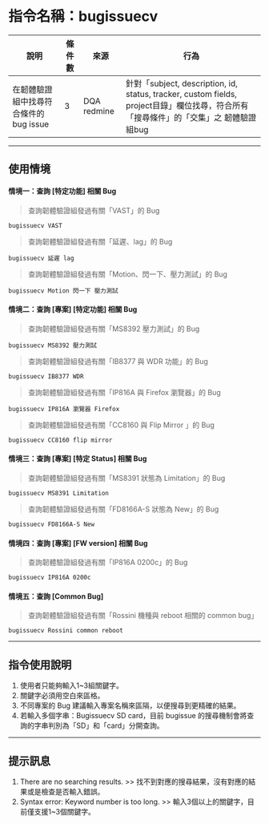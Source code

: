 # 指令名稱：bugissuecv

| 說明 | 條件數 | 來源 | 行為 |
| --- | --- | --- | --- |
| 在韌體驗證組中找尋符合條件的bug issue | 3 | DQA redmine | 針對「subject, description, id, status, tracker, custom fields, project目錄」欄位找尋，符合所有「搜尋條件」的「交集」之 韌體驗證組bug |

---

## 使用情境

#### 情境一：查詢 \[特定功能\] 相關 Bug

> 查詢韌體驗證組發過有關「VAST」的 Bug

```
bugissuecv VAST
```

> 查詢韌體驗證組發過有關「延遲、lag」的 Bug

```
bugissuecv 延遲 lag
```

> 查詢韌體驗證組發過有關「Motion、閃一下、壓力測試」的 Bug

```
bugissuecv Motion 閃一下 壓力測試
```

#### 

#### 情境二：查詢 \[專案\] \[特定功能\] 相關 Bug

> 查詢韌體驗證組發過有關「MS8392 壓力測試」的 Bug

```
bugissuecv MS8392 壓力測試
```

> 查詢韌體驗證組發過有關「IB8377 與 WDR 功能」的 Bug

```
bugissuecv IB8377 WDR
```

> 查詢韌體驗證組發過有關「IP816A 與 Firefox 瀏覽器」的 Bug

```
bugissuecv IP816A 瀏覽器 Firefox
```

> 查詢韌體驗證組發過有關「CC8160 與 Flip Mirror 」的 Bug

```
bugissuecv CC8160 flip mirror
```

#### 

#### 情境三：查詢 \[專案\] \[特定 Status\] 相關 Bug

> 查詢韌體驗證組發過有關「MS8391 狀態為 Limitation」的 Bug

```
bugissuecv MS8391 Limitation
```

> 查詢韌體驗證組發過有關「FD8166A-S 狀態為 New」的 Bug

```
bugissuecv FD8166A-S New
```



#### 情境四：查詢 \[專案\] \[FW version\] 相關 Bug

> 查詢韌體驗證組發過有關「IP816A 0200c」的 Bug

```
bugissuecv IP816A 0200c
```



#### 情境五：查詢 \[Common Bug\]

> 查詢韌體驗證組發過有關「Rossini 機種與 reboot 相關的 common bug」

```
bugissuecv Rossini common reboot
```



---

## 指令使用說明

1. 使用者只能夠輸入1~3組關鍵字。
2. 關鍵字必須用空白來區格。
3. 不同專案的 Bug 建議輸入專案名稱來區隔，以便搜尋到更精確的結果。
4. 若輸入多個字串：Bugissuecv SD card，目前 bugissue 的搜尋機制會將查詢的字串判別為「SD」和「card」分開查詢。





---

## 提示訊息

1. There are no searching results. &gt;&gt; 找不到對應的搜尋結果，沒有對應的結果或是檢查是否輸入錯誤。
2. Syntax error: Keyword number is too long. &gt;&gt; 輸入3個以上的關鍵字，目前僅支援1~3個關鍵字。



